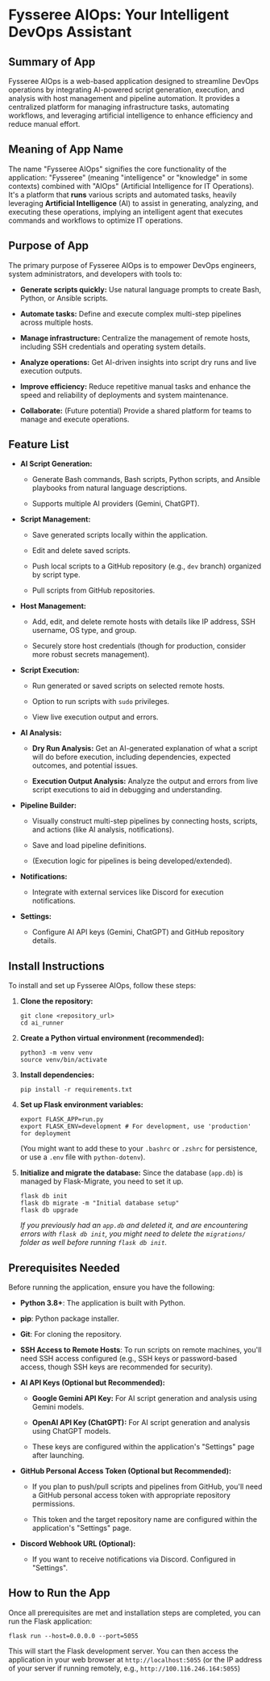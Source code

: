 
# Fysseree AIOps: Your Intelligent DevOps Assistant

## Summary of App

Fysseree AIOps is a web-based application designed to streamline DevOps operations by integrating AI-powered script generation, execution, and analysis with host management and pipeline automation. It provides a centralized platform for managing infrastructure tasks, automating workflows, and leveraging artificial intelligence to enhance efficiency and reduce manual effort.

## Meaning of App Name

The name "Fysseree AIOps" signifies the core functionality of the application: "Fysseree" (meaning "intelligence" or "knowledge" in some contexts) combined with "AIOps" (Artificial Intelligence for IT Operations). It's a platform that **runs** various scripts and automated tasks, heavily leveraging **Artificial Intelligence** (AI) to assist in generating, analyzing, and executing these operations, implying an intelligent agent that executes commands and workflows to optimize IT operations.

## Purpose of App

The primary purpose of Fysseree AIOps is to empower DevOps engineers, system administrators, and developers with tools to:

-   **Generate scripts quickly:** Use natural language prompts to create Bash, Python, or Ansible scripts.
    
-   **Automate tasks:** Define and execute complex multi-step pipelines across multiple hosts.
    
-   **Manage infrastructure:** Centralize the management of remote hosts, including SSH credentials and operating system details.
    
-   **Analyze operations:** Get AI-driven insights into script dry runs and live execution outputs.
    
-   **Improve efficiency:** Reduce repetitive manual tasks and enhance the speed and reliability of deployments and system maintenance.
    
-   **Collaborate:** (Future potential) Provide a shared platform for teams to manage and execute operations.
    

## Feature List

-   **AI Script Generation:**
    
    -   Generate Bash commands, Bash scripts, Python scripts, and Ansible playbooks from natural language descriptions.
        
    -   Supports multiple AI providers (Gemini, ChatGPT).
        
-   **Script Management:**
    
    -   Save generated scripts locally within the application.
        
    -   Edit and delete saved scripts.
        
    -   Push local scripts to a GitHub repository (e.g., `dev` branch) organized by script type.
        
    -   Pull scripts from GitHub repositories.
        
-   **Host Management:**
    
    -   Add, edit, and delete remote hosts with details like IP address, SSH username, OS type, and group.
        
    -   Securely store host credentials (though for production, consider more robust secrets management).
        
-   **Script Execution:**
    
    -   Run generated or saved scripts on selected remote hosts.
        
    -   Option to run scripts with `sudo` privileges.
        
    -   View live execution output and errors.
        
-   **AI Analysis:**
    
    -   **Dry Run Analysis:** Get an AI-generated explanation of what a script will do before execution, including dependencies, expected outcomes, and potential issues.
        
    -   **Execution Output Analysis:** Analyze the output and errors from live script executions to aid in debugging and understanding.
        
-   **Pipeline Builder:**
    
    -   Visually construct multi-step pipelines by connecting hosts, scripts, and actions (like AI analysis, notifications).
        
    -   Save and load pipeline definitions.
        
    -   (Execution logic for pipelines is being developed/extended).
        
-   **Notifications:**
    
    -   Integrate with external services like Discord for execution notifications.
        
-   **Settings:**
    
    -   Configure AI API keys (Gemini, ChatGPT) and GitHub repository details.
        

## Install Instructions

To install and set up Fysseree AIOps, follow these steps:

1.  **Clone the repository:**
    
    ```
    git clone <repository_url>
    cd ai_runner
    
    ```
    
2.  **Create a Python virtual environment (recommended):**
    
    ```
    python3 -m venv venv
    source venv/bin/activate
    
    ```
    
3.  **Install dependencies:**
    
    ```
    pip install -r requirements.txt
    
    ```
    
4.  **Set up Flask environment variables:**
    
    ```
    export FLASK_APP=run.py
    export FLASK_ENV=development # For development, use 'production' for deployment
    
    ```
    
    (You might want to add these to your `.bashrc` or `.zshrc` for persistence, or use a `.env` file with `python-dotenv`).
    
5.  **Initialize and migrate the database:** Since the database (`app.db`) is managed by Flask-Migrate, you need to set it up.
    
    ```
    flask db init
    flask db migrate -m "Initial database setup"
    flask db upgrade
    
    ```
    
    _If you previously had an `app.db` and deleted it, and are encountering errors with `flask db init`, you might need to delete the `migrations/` folder as well before running `flask db init`._
    

## Prerequisites Needed

Before running the application, ensure you have the following:

-   **Python 3.8+**: The application is built with Python.
    
-   **pip**: Python package installer.
    
-   **Git**: For cloning the repository.
    
-   **SSH Access to Remote Hosts**: To run scripts on remote machines, you'll need SSH access configured (e.g., SSH keys or password-based access, though SSH keys are recommended for security).
    
-   **AI API Keys (Optional but Recommended):**
    
    -   **Google Gemini API Key:** For AI script generation and analysis using Gemini models.
        
    -   **OpenAI API Key (ChatGPT):** For AI script generation and analysis using ChatGPT models.
        
    -   These keys are configured within the application's "Settings" page after launching.
        
-   **GitHub Personal Access Token (Optional but Recommended):**
    
    -   If you plan to push/pull scripts and pipelines from GitHub, you'll need a GitHub personal access token with appropriate repository permissions.
        
    -   This token and the target repository name are configured within the application's "Settings" page.
        
-   **Discord Webhook URL (Optional):**
    
    -   If you want to receive notifications via Discord. Configured in "Settings".
        

## How to Run the App

Once all prerequisites are met and installation steps are completed, you can run the Flask application:

```
flask run --host=0.0.0.0 --port=5055

```

This will start the Flask development server. You can then access the application in your web browser at `http://localhost:5055` (or the IP address of your server if running remotely, e.g., `http://100.116.246.164:5055`)
